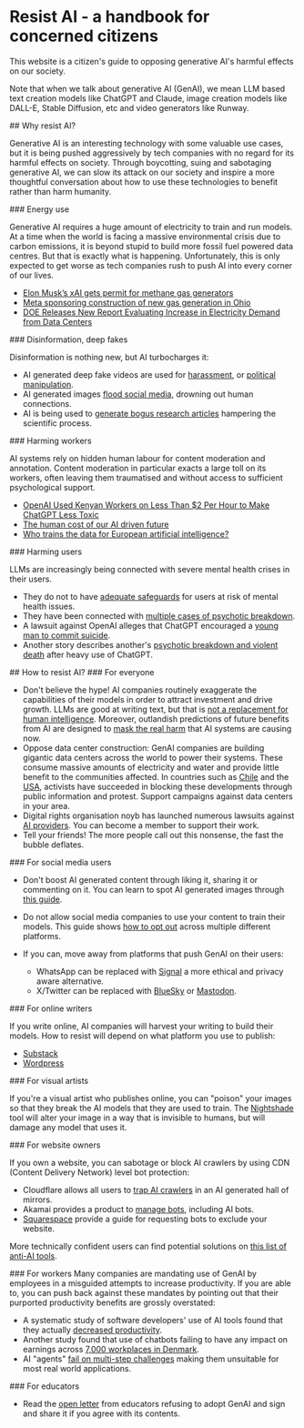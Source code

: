 # Resist AI - a handbook for concerned citizens

This website is a citizen's guide to opposing generative AI's harmful effects on our society.

Note that when we talk about generative AI (GenAI), we mean LLM based text creation models like ChatGPT and Claude, image creation models like DALL-E, Stable Diffusion, etc and video generators like Runway.

<a name="why">
## Why resist AI?
</a>

Generative AI is an interesting technology with some valuable use cases, but it is being pushed aggressively by tech companies with no regard for its harmful effects on society. Through boycotting, suing and sabotaging generative AI, we can slow its attack on our society and inspire a more thoughtful conversation about how to use these technologies to benefit rather than harm humanity.

<a name="why-energy">
### Energy use
</a>

Generative AI requires a huge amount of electricity to train and run models. At a time when the world is facing a massive environmental crisis due to carbon emissions, it is beyond stupid to build more fossil fuel powered data centres. But that is exactly what is happening. Unfortunately, this is only expected to get worse as tech companies rush to push AI into every corner of our lives.

- [Elon Musk’s xAI gets permit for methane gas generators](https://www.theguardian.com/us-news/2025/jul/03/elon-musk-xai-pollution-memphis)
- [Meta sponsoring construction of new gas generation in Ohio](https://www.datacenterdynamics.com/en/news/ohio-regulators-approve-construction-of-200mw-gas-power-plant-to-serve-meta-data-center-in-new-albany-ohio/)
- [DOE Releases New Report Evaluating Increase in Electricity Demand from Data Centers](https://www.energy.gov/articles/doe-releases-new-report-evaluating-increase-electricity-demand-data-centers)

<a name="why-disinfo">
### Disinformation, deep fakes
</a>

Disinformation is nothing new, but AI turbocharges it:

- AI generated deep fake videos are used for [harassment](https://www.esafety.gov.au/newsroom/blogs/deepfake-damage-in-schools-how-ai-generated-abuse-is-disrupting-students-families-and-school-communities), or [political manipulation](https://www.npr.org/2024/12/21/nx-s1-5220301/deepfakes-memes-artificial-intelligence-elections).
- AI generated images [flood social media](https://theconversation.com/what-is-ai-slop-why-you-are-seeing-more-fake-photos-and-videos-in-your-social-media-feeds-255538), drowning out human connections.
- AI is being used to [generate bogus research articles](https://journals.plos.org/plosbiology/article?id=10.1371/journal.pbio.3003152#sec008) hampering the scientific process.

<a name="why-workers">
### Harming workers
</a>

AI systems rely on hidden human labour for content moderation and annotation. Content moderation in particular exacts a large toll on its workers, often leaving them traumatised and without access to sufficient psychological support.

- [OpenAI Used Kenyan Workers on Less Than $2 Per Hour to Make ChatGPT Less Toxic](https://time.com/6247678/openai-chatgpt-kenya-workers/)
- [The human cost of our AI driven future](https://www.noemamag.com/the-human-cost-of-our-ai-driven-future/)
- [Who trains the data for European artificial intelligence?](https://hal.science/hal-04662589/document)

<a name="why-mental-health">
### Harming users
</a>

LLMs are increasingly being connected with severe mental health crises in their users.

- They do not to have [adequate safeguards](https://futurism.com/stanford-therapist-chatbots-encouraging-delusions) for users at risk of mental health issues.
- They have been connected with [multiple cases of  psychotic breakdown]( https://osf.io/preprints/psyarxiv/cmy7n_v5).
- A lawsuit against OpenAI alleges that ChatGPT encouraged a [young man to commit suicide](https://www.bbc.com/news/articles/cgerwp7rdlvo).
- Another story describes another's [psychotic breakdown and violent death](https://futurism.com/man-killed-police-chatgpt) after heavy use of ChatGPT.

<a name="how">
## How to resist AI?
</a>

<a name="how-everyone">
### For everyone
</a>

- Don't believe the hype! AI companies routinely exaggerate the capabilities of their models in order to attract investment and drive growth. LLMs are good at writing text, but that is [not a replacement for human intelligence](https://www.theguardian.com/commentisfree/2025/jun/10/billion-dollar-ai-puzzle-break-down). Moreover, outlandish predictions of future benefits from AI are designed to [mask the real harm](https://www.fastcompany.com/91339834/ai-hype-dark-facts) that AI systems are causing now.
- Oppose data center construction: GenAI companies are building gigantic data centers across the world to power their systems. These consume massive amounts of electricity and water and provide little benefit to the communities affected. In countries such as [Chile](https://www.disconnect.blog/p/how-to-stop-a-data-center) and the [USA](https://www.datacenterwatch.org/report), activists have succeeded in blocking these developments through public information and protest. Support campaigns against data centers in your area.
- Digital rights organisation noyb has launched numerous lawsuits against [AI providers](https://noyb.eu/en/project/artificial-intelligence). You can become a member to support their work.
- Tell your friends! The more people call out this nonsense, the fast the bubble deflates.

<a name="how-some">
### For social media users
</a>

- Don't boost AI generated content through liking it, sharing it or commenting on it. You can learn to spot AI generated images through [this guide](https://www.bbc.co.uk/bitesize/articles/z6s4239).
- Do not allow social media companies to use your content to train their models. This guide shows [how to opt out](https://www.techtarget.com/whatis/feature/How-to-opt-out-of-AI-training-across-social-media-platforms) across multiple different platforms.

- If you can, move away from platforms that push GenAI on their users:
  - WhatsApp can be replaced with [Signal](https://signal.org/) a more ethical and privacy aware alternative.
  - X/Twitter can be replaced with [BlueSky](https://bsky.app/) or [Mastodon](https://mastodon.social/).

<a name="how-writers">
### For online writers
</a>

If you write online, AI companies will harvest your writing to build their models. How to resist will depend on what platform you use to publish:

- [Substack](https://support.substack.com/hc/en-us/articles/20382615953556-How-can-I-block-AI-from-using-my-Substack-publication-to-train-their-models)
- [Wordpress](https://wordpress.com/blog/2024/02/27/more-control-over-the-content-you-share/)

<a name="how-artists">
### For visual artists
</a>

If you're a visual artist who publishes online, you can "poison" your images so that they break the AI models that they are used to train.
The [Nightshade](https://nightshade.cs.uchicago.edu/whatis.html) tool will alter your image in a way that is invisible to humans, but will damage any model that uses it.

<a name="how-websites">
### For website owners
</a>

If you own a website, you can sabotage or block AI crawlers by using CDN (Content Delivery Network) level bot protection:

- Cloudflare allows all users to [trap AI crawlers](https://blog.cloudflare.com/ai-labyrinth/) in an AI generated hall of mirrors.
- Akamai provides a product to [manage bots](https://www.akamai.com/products/bot-manager#accordion-7d993699c3-item-2658329830), including AI bots.
- [Squarespace](https://support.squarespace.com/hc/en-us/articles/360022347072-Request-that-AI-models-exclude-your-site) provide a guide for requesting bots to exclude your website.

More technically confident users can find potential solutions on [this list of anti-AI tools](https://codeberg.org/wimvanderbauwhede/low-carbon-computing/src/branch/master/anti-AI-tools.md).

<a name="how-workers">
### For workers
</a>
Many companies are mandating use of GenAI by employees in a misguided attempts to increase productivity. If you are able to, you can push back against these mandates by pointing out that their purported productivity benefits are grossly overstated:

- A systematic study of software developers' use of AI tools found that they actually [decreased productivity](https://metr.org/blog/2025-07-10-early-2025-ai-experienced-os-dev-study/).
- Another study found that use of chatbots failing to have any impact on earnings across [7,000 workplaces in Denmark](https://www.nber.org/papers/w33777).
- AI "agents" [fail on multi-step challenges](https://the-decoder.com/salesforces-crm-benchmark-finds-ai-agents-struggle-in-real-world-business-scenarios/) making them unsuitable for most real world applications.

<a name="how-educators">
### For educators
</a>

- Read the [open letter](https://openletter.earth/an-open-letter-from-educators-who-refuse-the-call-to-adopt-genai-in-education-cb4aee75) from educators refusing to adopt GenAI and sign and share it if you agree with its contents.
